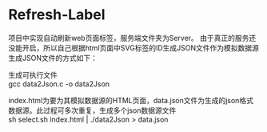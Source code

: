 # Refresh-Label

  <p>项目中实现自动刷新web页面标签，服务端文件夹为Server。
  由于真正的服务还没能开启，所以自己根据html页面中SVG标签的ID生成JSON文件作为模拟数据源
  生成JSON文件的方式如下：</p>
  
  生成可执行文件 <br />
  gcc data2Json.c -o data2Json   
  
  index.html为要为其模拟数据源的HTML页面，data.json文件为生成的json格式数据源。此过程可多次重复，生成多个json数据源文件</br>
  sh select.sh index.html | ./data2Json > data.json         

